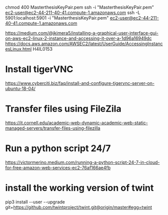 chmod 400 MasterthesisKeyPair.pem
ssh -i "MasterthesisKeyPair.pem" ec2-user@ec2-44-211-40-41.compute-1.amazonaws.com
ssh -L 5901:localhost:5901 -i "MasterthesisKeyPair.pem" ec2-user@ec2-44-211-40-41.compute-1.amazonaws.com

https://medium.com/@jkimera5/installing-a-graphical-user-interface-gui-on-aws-ec2-linux-2-instance-and-accessing-it-over-a-1d96a16949dc
https://docs.aws.amazon.com/AWSEC2/latest/UserGuide/AccessingInstancesLinux.html
H4lL0$153$

# Install tigerVNC

https://www.cyberciti.biz/faq/install-and-configure-tigervnc-server-on-ubuntu-18-04/

# Transfer files using FileZila

https://it.cornell.edu/academic-web-dynamic-academic-web-static-managed-servers/transfer-files-using-filezilla

# Run a python script 24/7

https://victormerino.medium.com/running-a-python-script-24-7-in-cloud-for-free-amazon-web-services-ec2-76af166ae4fb

# install the working version of twint

pip3 install --user --upgrade git+https://github.com/twintproject/twint.git@origin/master#egg=twint
